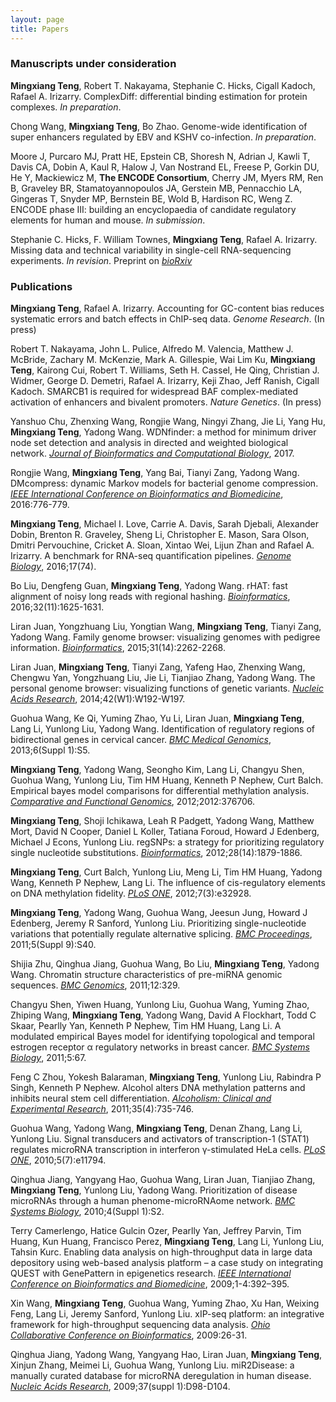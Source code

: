 ```yaml
---
layout: page
title: Papers 
---
```


### Manuscripts under consideration

**Mingxiang Teng**, Robert T. Nakayama, Stephanie C. Hicks,
Cigall Kadoch, Rafael A. Irizarry. ComplexDiff: differential binding
estimation for protein complexes. *In preparation*.

Chong Wang, **Mingxiang Teng**, Bo Zhao. Genome-wide identification of
super enhancers regulated by EBV and KSHV co-infection. *In preparation*.

Moore J, Purcaro MJ, Pratt HE, Epstein CB,
Shoresh N, Adrian J, Kawli T, Davis CA, Dobin A, Kaul R, Halow J, Van
Nostrand EL, Freese P, Gorkin DU, He Y, Mackiewicz M, **The ENCODE
Consortium**, Cherry JM, Myers RM, Ren B, Graveley BR,
Stamatoyannopoulos JA, Gerstein MB, Pennacchio LA, Gingeras T, Snyder
MP, Bernstein BE, Wold B, Hardison RC, Weng Z. ENCODE phase III:
building an encyclopaedia of candidate regulatory elements for human
and mouse. *In submission*. 

Stephanie C. Hicks, F. William Townes, **Mingxiang Teng**, Rafael A. Irizarry.
Missing data and technical variability in single-cell RNA-sequencing 
experiments. *In revision*. Preprint on [*bioRxiv*](https://doi.org/10.1101/025528)

### Publications

**Mingxiang Teng**, Rafael A. Irizarry.
Accounting for GC-content bias reduces systematic errors and batch 
effects in ChIP-seq data.
*Genome Research*. (In press)

Robert T. Nakayama, John L. Pulice, Alfredo M. Valencia, Matthew J. McBride, 
Zachary M. McKenzie, Mark A. Gillespie, Wai Lim Ku, **Mingxiang Teng**, 
Kairong Cui, Robert T. Williams, Seth H. Cassel, He Qing, Christian J. Widmer,
George D. Demetri, Rafael A. Irizarry, Keji Zhao, Jeff Ranish, Cigall
Kadoch. SMARCB1 is required for widespread BAF complex-mediated
activation of enhancers and bivalent promoters. *Nature Genetics*. (In press)

Yanshuo Chu, Zhenxing Wang, Rongjie Wang, Ningyi Zhang, Jie Li, Yang
Hu, **Mingxiang Teng**, Yadong Wang. WDNfinder: a method for minimum
driver node  set detection and analysis in directed and weighted
biological network.
*[Journal of Bioinformatics and Computational Biology](https://doi.org/10.1142/S0219720017500214)*,
2017.

Rongjie Wang, **Mingxiang Teng**, Yang Bai, Tianyi Zang, Yadong Wang.
DMcompress: dynamic Markov models for bacterial genome compression.
*[IEEE International Conference on Bioinformatics and Biomedicine](https://doi.org/10.1109/BIBM.2016.7822621)*, 
2016:776-779. 

**Mingxiang Teng**, Michael I. Love, Carrie A. Davis, Sarah Djebali,
Alexander Dobin, Brenton R. Graveley, Sheng Li, Christopher E. Mason,
Sara Olson, Dmitri Pervouchine, Cricket A. Sloan, Xintao Wei, Lijun
Zhan and Rafael A. Irizarry.
A benchmark for RNA-seq quantification pipelines.
*[Genome Biology](https://doi.org/10.1186/s13059-016-0940-1)*,
2016;17(74).

Bo Liu, Dengfeng Guan, **Mingxiang Teng**, Yadong Wang.
rHAT: fast alignment of noisy long reads with regional hashing.
*[Bioinformatics](https://doi.org/10.1093/bioinformatics/btv662)*,
2016;32(11):1625-1631.

Liran Juan, Yongzhuang Liu, Yongtian Wang, **Mingxiang Teng**, 
Tianyi Zang, Yadong Wang. Family genome browser: visualizing genomes
with  pedigree information.
*[Bioinformatics](https://doi.org/10.1093/bioinformatics/btv151)*,
2015;31(14):2262-2268.

Liran Juan, **Mingxiang Teng**, Tianyi Zang, Yafeng Hao, Zhenxing Wang, 
Chengwu Yan, Yongzhuang Liu, Jie Li, Tianjiao Zhang, Yadong Wang.
The personal genome browser: visualizing functions of genetic variants.
*[Nucleic Acids Research](https://doi.org/10.1093/nar/gku361)*,
2014;42(W1):W192-W197.

Guohua Wang, Ke Qi, Yuming Zhao, Yu Li, Liran Juan, **Mingxiang Teng**, 
Lang Li, Yunlong Liu, Yadong Wang.
Identification of regulatory regions of bidirectional genes in cervical cancer.
*[BMC Medical Genomics](https://doi.org/10.1186/1755-8794-6-S1-S5)*,
2013;6(Suppl 1):S5.

**Mingxiang Teng**, Yadong Wang, Seongho Kim, Lang Li, Changyu Shen, Guohua Wang,
Yunlong Liu, Tim HM Huang, Kenneth P Nephew, Curt Balch.
Empirical bayes model comparisons for differential methylation analysis.
*[Comparative and Functional Genomics](https://doi.org/10.1155/2012/376706)*,
2012;2012:376706.

**Mingxiang Teng**, Shoji Ichikawa, Leah R Padgett, Yadong Wang, 
Matthew Mort, David N Cooper, Daniel L Koller, Tatiana Foroud, 
Howard J Edenberg, Michael J Econs, Yunlong Liu.
regSNPs: a strategy for prioritizing regulatory single nucleotide substitutions.
*[Bioinformatics](https://doi.org/10.1093/bioinformatics/bts275)*,
2012;28(14):1879-1886.

**Mingxiang Teng**, Curt Balch, Yunlong Liu, Meng Li, Tim HM Huang, 
Yadong Wang, Kenneth P Nephew, Lang Li.
The influence of cis-regulatory elements on DNA methylation fidelity.
*[PLoS ONE](https://doi.org/10.1371/journal.pone.0032928)*,
2012;7(3):e32928.

**Mingxiang Teng**, Yadong Wang, Guohua Wang, Jeesun Jung, Howard J Edenberg, 
Jeremy R Sanford, Yunlong Liu.
Prioritizing single-nucleotide variations that potentially regulate 
alternative splicing.
*[BMC Proceedings](https://doi.org/10.1186/1753-6561-5-S9-S40)*,
2011;5(Suppl 9):S40.

Shijia Zhu, Qinghua Jiang, Guohua Wang, Bo Liu, **Mingxiang Teng**, Yadong Wang.
Chromatin structure characteristics of pre-miRNA genomic sequences.
*[BMC Genomics](https://doi.org/10.1186/1471-2164-12-329)*,
2011;12:329.

Changyu Shen, Yiwen Huang, Yunlong Liu, Guohua Wang, Yuming Zhao, Zhiping Wang,
**Mingxiang Teng**, Yadong Wang, David A Flockhart, Todd C Skaar, Pearlly Yan,
Kenneth P Nephew, Tim HM Huang, Lang Li.
A modulated empirical Bayes model for identifying topological and temporal
estrogen receptor α regulatory networks in breast cancer.
*[BMC Systems Biology](https://doi.org/10.1186/1752-0509-5-67)*, 2011;5:67.

Feng C Zhou, Yokesh Balaraman, **Mingxiang Teng**, Yunlong Liu, 
Rabindra P Singh, Kenneth P Nephew.
Alcohol alters DNA methylation patterns and inhibits neural stem 
cell differentiation.
*[Alcoholism: Clinical and Experimental Research](https://doi.org/10.1111/j.1530-0277.2010.01391.x)*,
2011;35(4):735-746.

Guohua Wang, Yadong Wang, **Mingxiang Teng**, Denan Zhang, Lang Li, Yunlong Liu.
Signal transducers and activators of transcription-1 (STAT1) regulates
microRNA transcription in interferon γ-stimulated HeLa cells.
*[PLoS ONE](https://doi.org/10.1371/journal.pone.0011794)*, 2010;5(7):e11794. 

Qinghua Jiang, Yangyang Hao, Guohua Wang, Liran Juan, Tianjiao Zhang, 
**Mingxiang Teng**, Yunlong Liu, Yadong Wang.
Prioritization of disease microRNAs through a human phenome-microRNAome network.
*[BMC Systems Biology](https://doi.org/10.1186/1752-0509-4-S1-S2)*, 2010;4(Suppl 1):S2.

Terry Camerlengo, Hatice Gulcin Ozer, Pearlly Yan, Jeffrey Parvin, Tim Huang,
Kun Huang, Francisco Perez, **Mingxiang Teng**, Lang Li, Yunlong Liu, Tahsin Kurc.
Enabling data analysis on high-throughput data in large data depository 
using web-based analysis platform – a case study on integrating QUEST 
with GenePattern in epigenetics research.
*[IEEE International Conference on Bioinformatics and Biomedicine](https://doi.org/10.1109/BIBM.2009.84)*,
2009;1-4:392–395.

Xin Wang, **Mingxiang Teng**, Guohua Wang, Yuming Zhao, Xu Han, Weixing Feng, Lang Li, 
Jeremy Sanford, Yunlong Liu.
xIP-seq platform: an integrative framework for high-throughput sequencing data analysis.
*[Ohio Collaborative Conference on Bioinformatics](https://doi.org/10.1109/OCCBIO.2009.20)*,
2009:26-31.

Qinghua Jiang, Yadong Wang, Yangyang Hao, Liran Juan, **Mingxiang Teng**, 
Xinjun Zhang, Meimei Li, Guohua Wang, Yunlong Liu.
miR2Disease: a manually curated database for microRNA deregulation in human disease.
*[Nucleic Acids Research](https://doi.org/10.1093/nar/gkn714)*, 2009;37(suppl 1):D98-D104.
